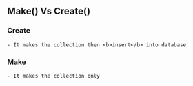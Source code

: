## Make() Vs Create()

### Create
    - It makes the collection then <b>insert</b> into database
### Make
    - It makes the collection only


